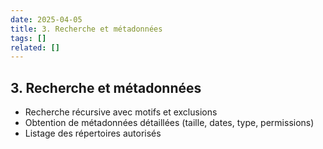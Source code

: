 ```yaml
---
date: 2025-04-05
title: 3. Recherche et métadonnées
tags: []
related: []
---
```


## 3. Recherche et métadonnées

- Recherche récursive avec motifs et exclusions
- Obtention de métadonnées détaillées (taille, dates, type, permissions)
- Listage des répertoires autorisés

#

